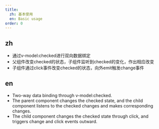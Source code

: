 ```yaml
---
title:
  zh: 基本使用
  en: Basic usage
order: 0
---
```


## zh

* 通过v-model:checked进行双向数据绑定
* 父组件改变checked的状态，子组件监听到checked的变化，作出相应改变
* 子组件通过click事件改变checked的状态，向外emit触发change事件

## en

* Two-way data binding through v-model:checked.
* The parent component changes the checked state, and the child component listens to the checked changes and makes corresponding changes.
* The child component changes the checked state through click, and triggers change and click events outward.
